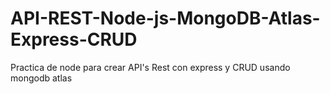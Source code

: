# API-REST-Node-js-MongoDB-Atlas-Express-CRUD
Practica de node para crear API's Rest con express y CRUD usando mongodb atlas  
